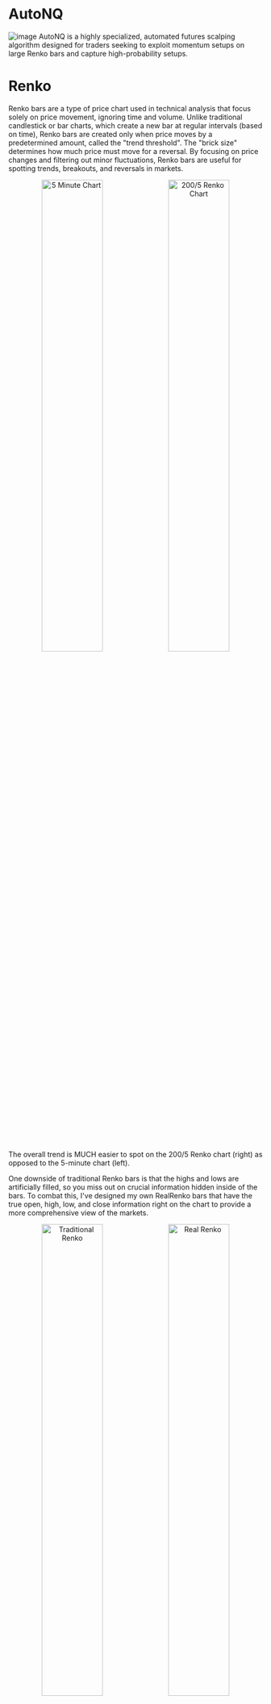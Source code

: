 # AutoNQ
![image](https://github.com/user-attachments/assets/8da7ae07-99e3-4641-9766-c23e75611a85)
AutoNQ is a highly specialized, automated futures scalping algorithm designed for traders seeking to exploit momentum setups on large Renko bars and capture high-probability setups.

# Renko
Renko bars are a type of price chart used in technical analysis that focus solely on price movement, ignoring time and volume. Unlike traditional candlestick or bar charts, which create a new bar at regular intervals (based on time), Renko bars are created only when price moves by a predetermined amount, called the "trend threshold". The "brick size" determines how much price must move for a reversal. By focusing on price changes and filtering out minor fluctuations, Renko bars are useful for spotting trends, breakouts, and reversals in markets.

<p align="center">
  <img src="https://github.com/user-attachments/assets/32b49902-0f19-4058-9a54-85cc5ba571bb" alt="5 Minute Chart" width="49%"/>
  <img src="https://github.com/user-attachments/assets/e6737158-0f3e-429b-a71e-a83625d02320" alt="200/5 Renko Chart" width="49%"/>
</p>

The overall trend is MUCH easier to spot on the 200/5 Renko chart (right) as opposed to the 5-minute chart (left).

One downside of traditional Renko bars is that the highs and lows are artificially filled, so you miss out on crucial information hidden inside of the bars. To combat this, I've designed my own RealRenko bars that have the true open, high, low, and close information right on the chart to provide a more comprehensive view of the markets.

<p align="center">
  <img src="https://github.com/user-attachments/assets/520f39a7-9476-4cd7-8d72-56dc2f866f27" alt="Traditional Renko" width="49%"/>
  <img src="https://github.com/user-attachments/assets/253a6b95-d5b9-4438-a7e1-8ee3f3a74547" alt="Real Renko" width="49%"/>
</p>

# Automated News Filter

The AutoNQ strategy includes a built-in news filter that efficiently manages the impact of US economic news events on trading. To ensure that trades are not executed during volatile periods triggered by important economic announcements, this filter automatically scans for US economic news and adjusts trading behavior accordingly.

#### Key Features:
- **Automatic News Scanning**: The news filter automatically scans online sources for upcoming US economic news events.
- **Local Data Storage**: To minimize the number of requests sent to the news provider's website, the news data is saved locally on your computer. This ensures the system is optimized for speed and efficiency, reducing the need to frequently poll for updates.
- **News Impact Categories**: The filter categorizes news events by their impact level (high, medium, or low) and allows you to set custom rules to avoid trading before and after these events. For example, you can configure the strategy to avoid trading 30 minutes before and after high-impact news events.
- **Customizable Timing**: Users can customize the number of minutes before and after a news event during which trading should be halted.

#### How It Works:
1. **Initial News Fetch**: When the strategy is launched, it automatically pulls the latest US economic news from a designated website.
2. **Local Storage**: The news is stored in a local file on your computer, ensuring that future requests are minimized and trading efficiency is maintained.
3. **Dynamic Updates**: The filter checks periodically for new events and updates the local file accordingly, keeping your trading strategy synchronized with the latest market conditions.

This feature helps to protect your trades from unexpected volatility due to news events while also optimizing system performance by minimizing external requests.

# Parameters

The AutoNQ strategy includes various customizable parameters that allow you to fine-tune the trading behavior to your preferences and specific market conditions. Below is a detailed explanation of these parameters, categorized by their purpose.

#### 1. **Time Settings**
These parameters allow you to define the time window during which the strategy will be active, as well as market session times.

- **Start Time**: Defines the time when the strategy begins trading.
- **End Time**: Defines the time when the strategy stops trading.
- **Market Open**: Sets the time when the market opens, used to define market session boundaries.

#### 2. **Trade Management Settings**
These parameters are crucial for managing the trades placed by the strategy, including risk parameters and scaling rules.

- **Stop Loss (Ticks)**: The number of ticks for the stop-loss order from the entry price.
- **Take Profit (Ticks)**: The number of ticks for the take-profit order from the entry price.
- **Base Contracts**: Defines the number of base contracts to trade.
- **Multiplier 1**: Multiplier for position sizing when certain conditions are met.
- **Multiplier 2**: Second multiplier for advanced position scaling.
- **Reversal Confirmation Bars**: Number of bars to confirm a reversal before taking action.
- **Volume Threshold**: Minimum volume required for a trade setup to be valid.

#### 3. **News Filter Settings**
The news filter allows the strategy to avoid trading around economic news events, which can cause high volatility and unpredictable price movements.

- **Avoid High Impact News**: Avoids trading during high-impact news events.
- **Minutes Before/After High Impact News**: Defines how long before and after high-impact news the strategy should stop trading.
- **Avoid Medium Impact News**: Avoids trading during medium-impact news events.
- **Minutes Before/After Medium Impact News**: Defines how long before and after medium-impact news the strategy should stop trading.
- **Avoid Low Impact News**: Avoids trading during low-impact news events.
- **Minutes Before/After Low Impact News**: Defines how long before and after low-impact news the strategy should stop trading.

#### 4. **Risk Management Settings**
These parameters allow you to set profit and loss limits to protect your capital.

- **Daily Profit Target ($)**: Maximum profit goal for the trading day. Once reached, the strategy stops trading.
- **Daily Max Loss ($)**: Maximum loss allowed for the trading day. Once reached, the strategy stops trading.
- **Total Profit Target ($)**: Overall profit goal for the strategy session. Once reached, no further trades will be placed.
- **Total Max Loss ($)**: Maximum allowable loss for the strategy session. Once reached, the strategy halts trading.

## Installation Instructions

You can install the AutoNQ strategy by either importing the ZIP file or manually adding the `.cs` file to NinjaTrader.

### Option 1: Installing from the ZIP File

1. **Download the ZIP File**:
   - Download the `LDQ_AutoNQ_NT8.zip` file from the repository or the provided link.

2. **Open NinjaTrader**:
   - Launch **NinjaTrader** and navigate to the **Control Center** window.

3. **Import the Strategy**:
   - In the Control Center, go to the menu bar and select **Tools** > **Import** > **NinjaScript Add-On**.
   - Select the downloaded `LDQ_AutoNQ_NT8.zip` file.
   - NinjaTrader will automatically import the strategy.

### Option 2: Installing from the .cs File

1. **Download the .cs File**:
   - Download the `AutoNQ.cs` file.
     
2. **Add the .cs File**:
   - Navigate to `NinjaTrader 8\bin\Custom\Strategies`
   - Add the `AutoNQ.cs` file to the folder.

